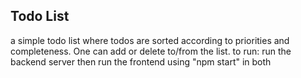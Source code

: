 ## Todo List
a simple todo list where todos are sorted according to priorities and completeness. One can add or delete to/from the list.
to run: run the backend server then run the frontend using "npm start" in both
